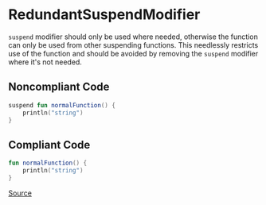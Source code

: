 # RedundantSuspendModifier

`suspend` modifier should only be used where needed, otherwise the function can only be used from other suspending
functions. This needlessly restricts use of the function and should be avoided by removing the `suspend` modifier
where it's not needed.

## Noncompliant Code

```kotlin
suspend fun normalFunction() {
    println("string")
}
```
## Compliant Code

```kotlin
fun normalFunction() {
    println("string")
}
```

[Source](https://detekt.github.io/detekt/coroutines.html#redundantsuspendmodifier)
